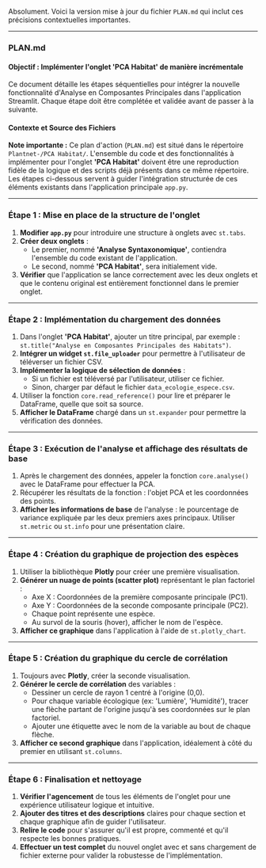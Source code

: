 Absolument. Voici la version mise à jour du fichier `PLAN.md` qui inclut ces précisions contextuelles importantes.

---

### **PLAN.md**

#### **Objectif : Implémenter l'onglet 'PCA Habitat' de manière incrémentale**

Ce document détaille les étapes séquentielles pour intégrer la nouvelle fonctionnalité d'Analyse en Composantes Principales dans l'application Streamlit. Chaque étape doit être complétée et validée avant de passer à la suivante.

#### **Contexte et Source des Fichiers**

**Note importante :** Ce plan d'action (`PLAN.md`) est situé dans le répertoire `Plantnet-/PCA Habitat/`. L'ensemble du code et des fonctionnalités à implémenter pour l'onglet **'PCA Habitat'** doivent être une reproduction fidèle de la logique et des scripts déjà présents dans ce même répertoire. Les étapes ci-dessous servent à guider l'intégration structurée de ces éléments existants dans l'application principale `app.py`.

---

### **Étape 1 : Mise en place de la structure de l'onglet**

1.  **Modifier `app.py`** pour introduire une structure à onglets avec `st.tabs`.
2.  **Créer deux onglets** :
    * Le premier, nommé **'Analyse Syntaxonomique'**, contiendra l'ensemble du code existant de l'application.
    * Le second, nommé **'PCA Habitat'**, sera initialement vide.
3.  **Vérifier** que l'application se lance correctement avec les deux onglets et que le contenu original est entièrement fonctionnel dans le premier onglet.

---

### **Étape 2 : Implémentation du chargement des données**

1.  Dans l'onglet **'PCA Habitat'**, ajouter un titre principal, par exemple : `st.title("Analyse en Composantes Principales des Habitats")`.
2.  **Intégrer un widget `st.file_uploader`** pour permettre à l'utilisateur de téléverser un fichier CSV.
3.  **Implémenter la logique de sélection de données** :
    * Si un fichier est téléversé par l'utilisateur, utiliser ce fichier.
    * Sinon, charger par défaut le fichier `data_ecologie_espece.csv`.
4.  Utiliser la fonction `core.read_reference()` pour lire et préparer le DataFrame, quelle que soit sa source.
5.  **Afficher le DataFrame** chargé dans un `st.expander` pour permettre la vérification des données.

---

### **Étape 3 : Exécution de l'analyse et affichage des résultats de base**

1.  Après le chargement des données, appeler la fonction `core.analyse()` avec le DataFrame pour effectuer la PCA.
2.  Récupérer les résultats de la fonction : l'objet PCA et les coordonnées des points.
3.  **Afficher les informations de base** de l'analyse : le pourcentage de variance expliquée par les deux premiers axes principaux. Utiliser `st.metric` ou `st.info` pour une présentation claire.

---

### **Étape 4 : Création du graphique de projection des espèces**

1.  Utiliser la bibliothèque **Plotly** pour créer une première visualisation.
2.  **Générer un nuage de points (scatter plot)** représentant le plan factoriel :
    * Axe X : Coordonnées de la première composante principale (PC1).
    * Axe Y : Coordonnées de la seconde composante principale (PC2).
    * Chaque point représente une espèce.
    * Au survol de la souris (hover), afficher le nom de l'espèce.
3.  **Afficher ce graphique** dans l'application à l'aide de `st.plotly_chart`.

---

### **Étape 5 : Création du graphique du cercle de corrélation**

1.  Toujours avec **Plotly**, créer la seconde visualisation.
2.  **Générer le cercle de corrélation** des variables :
    * Dessiner un cercle de rayon 1 centré à l'origine (0,0).
    * Pour chaque variable écologique (ex: 'Lumière', 'Humidité'), tracer une flèche partant de l'origine jusqu'à ses coordonnées sur le plan factoriel.
    * Ajouter une étiquette avec le nom de la variable au bout de chaque flèche.
3.  **Afficher ce second graphique** dans l'application, idéalement à côté du premier en utilisant `st.columns`.

---

### **Étape 6 : Finalisation et nettoyage**

1.  **Vérifier l'agencement** de tous les éléments de l'onglet pour une expérience utilisateur logique et intuitive.
2.  **Ajouter des titres et des descriptions** claires pour chaque section et chaque graphique afin de guider l'utilisateur.
3.  **Relire le code** pour s'assurer qu'il est propre, commenté et qu'il respecte les bonnes pratiques.
4.  **Effectuer un test complet** du nouvel onglet avec et sans chargement de fichier externe pour valider la robustesse de l'implémentation.
